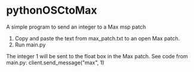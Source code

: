 # pythonOSCtoMax

A simple program to send an integer to a Max msp patch

1. Copy and paste the text from max_patch.txt to an open Max patch.
2. Run main.py

The integer 1 will be sent to the float box in the Max patch. See code from main.py:
client.send_message("max", 1)

